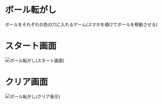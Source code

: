 # ボール転がし
ボールをそれぞれの色の穴に入れるゲーム(スマホを傾けてボールを移動させる)

# スタート画面
![ボール転がし(スタート画面)](https://github.com/Ittalian/illumiball/assets/137425898/2d2298de-de08-4638-b616-4bd8475c4cae)

# クリア画面
![ボール転がし(クリア表示)](https://github.com/Ittalian/illumiball/assets/137425898/35a830db-eebe-40ce-8cd2-2749fa192f81)
